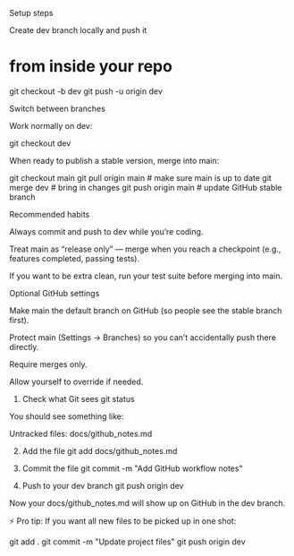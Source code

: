 Setup steps

Create dev branch locally and push it

# from inside your repo
git checkout -b dev
git push -u origin dev


Switch between branches

Work normally on dev:

git checkout dev


When ready to publish a stable version, merge into main:

git checkout main
git pull origin main        # make sure main is up to date
git merge dev               # bring in changes
git push origin main        # update GitHub stable branch

Recommended habits

Always commit and push to dev while you’re coding.

Treat main as “release only” — merge when you reach a checkpoint (e.g., features completed, passing tests).

If you want to be extra clean, run your test suite before merging into main.

Optional GitHub settings

Make main the default branch on GitHub (so people see the stable branch first).

Protect main (Settings → Branches) so you can’t accidentally push there directly.

Require merges only.

Allow yourself to override if needed.

1. Check what Git sees
git status


You should see something like:

Untracked files:
  docs/github_notes.md

2. Add the file
git add docs/github_notes.md

3. Commit the file
git commit -m "Add GitHub workflow notes"

4. Push to your dev branch
git push origin dev


Now your docs/github_notes.md will show up on GitHub in the dev branch.

⚡ Pro tip:
If you want all new files to be picked up in one shot:

git add .
git commit -m "Update project files"
git push origin dev